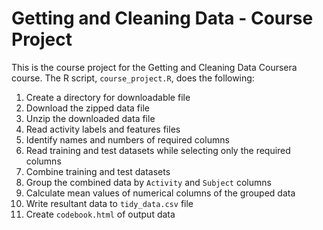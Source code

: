 # Getting and Cleaning Data - Course Project

This is the course project for the Getting and Cleaning Data Coursera course.
The R script, `course_project.R`, does the following:

1. Create a directory for downloadable file
2. Download the zipped data file
3. Unzip the downloaded data file
4. Read activity labels and features files
5. Identify names and numbers of required columns
6. Read training and test datasets while selecting only the required columns
7. Combine training and test datasets
8. Group the combined data by `Activity` and `Subject` columns
9. Calculate mean values of numerical columns of the grouped data
10. Write resultant data to `tidy_data.csv` file
11. Create `codebook.html` of output data
